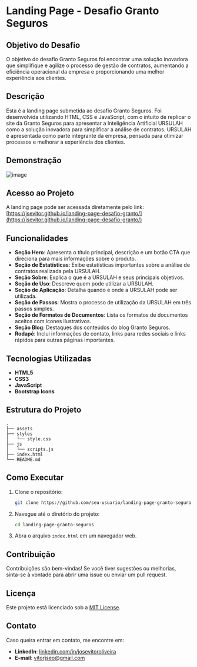 # Landing Page - Desafio Granto Seguros


## Objetivo do Desafio
O objetivo do desafio Granto Seguros foi encontrar uma solução inovadora que simplifique e agilize o processo de gestão de contratos, aumentando a eficiência operacional da empresa e proporcionando uma melhor experiência aos clientes.

## Descrição

Esta é a landing page submetida ao desafio Granto Seguros. Foi desenvolvida utilizando HTML, CSS e JavaScript, com o intuito de replicar o site da Granto Seguros para apresentar a Inteligência Artificial URSULAH como a solução inovadora para simplificar a análise de contratos. URSULAH é apresentada como parte integrante da empresa, pensada para otimizar processos e melhorar a experiência dos clientes.

## Demonstração

![image](https://github.com/user-attachments/assets/a49245ea-0fd5-40a1-9703-f634ec9eed8f)

## Acesso ao Projeto

A landing page pode ser acessada diretamente pelo link:
[https://jsevitor.github.io/landing-page-desafio-granto/](https://jsevitor.github.io/landing-page-desafio-granto/)

## Funcionalidades

- **Seção Hero**: Apresenta o título principal, descrição e um botão CTA que direciona para mais informações sobre o produto.
- **Seção de Estatísticas**: Exibe estatísticas importantes sobre a análise de contratos realizada pela URSULAH.
- **Seção Sobre**: Explica o que é a URSULAH e seus principais objetivos.
- **Seção de Uso**: Descreve quem pode utilizar a URSULAH.
- **Seção de Aplicação**: Detalha quando e onde a URSULAH pode ser utilizada.
- **Seção de Passos**: Mostra o processo de utilização da URSULAH em três passos simples.
- **Seção de Formatos de Documentos**: Lista os formatos de documentos aceitos com ícones ilustrativos.
- **Seção Blog**: Destaques dos conteúdos do blog Granto Seguros.
- **Rodapé**: Inclui informações de contato, links para redes sociais e links rápidos para outras páginas importantes.

## Tecnologias Utilizadas

- **HTML5**
- **CSS3**
- **JavaScript**
- **Bootstrap Icons**

## Estrutura do Projeto

```
.
├── assets
├── styles
│   └── style.css
├── js
│   └── scripts.js
├── index.html
└── README.md
```

## Como Executar

1. Clone o repositório:
   ```bash
   git clone https://github.com/seu-usuario/landing-page-granto-seguros.git
   ```
2. Navegue até o diretório do projeto:
   ```bash
   cd landing-page-granto-seguros
   ```
3. Abra o arquivo `index.html` em um navegador web.

## Contribuição

Contribuições são bem-vindas! Se você tiver sugestões ou melhorias, sinta-se à vontade para abrir uma issue ou enviar um pull request.

## Licença

Este projeto está licenciado sob a [MIT License](LICENSE).

## Contato

Caso queira entrar em contato, me encontre em:

- **LinkedIn**: [linkedin.com/in/josevitoroliveira](https://linkedin.com/in/josevitoroliveira)
- **E-mail**: [vitorjseo@gmail.com](mailto:vitorjseo@gmail.com)

